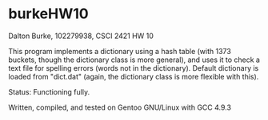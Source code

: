 # burkeHW10

Dalton Burke, 102279938, CSCI 2421 HW 10

This program implements a dictionary using a hash table (with 1373 buckets, though the dictionary class is more general), and uses it to check a text file for spelling errors (words not in the dictionary). Default dictionary is loaded from "dict.dat" (again, the dictionary class is more flexible with this).

Status: Functioning fully.

Written, compiled, and tested on Gentoo GNU/Linux with GCC 4.9.3
